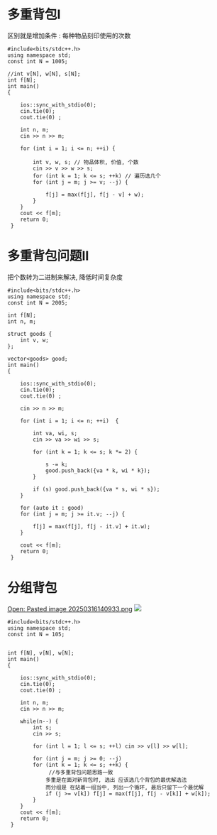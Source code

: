 # 多重背包I
区别就是增加条件 : 每种物品刻印使用的次数
```
#include<bits/stdc++.h>
using namespace std;
const int N = 1005;

//int v[N], w[N], s[N];
int f[N];
int main()
{
	
	ios::sync_with_stdio(0);
	cin.tie(0);
	cout.tie(0) ;
	
	int n, m;
	cin >> n >> m;
	
	for (int i = 1; i <= n; ++i) {
		
		int v, w, s; // 物品体积, 价值, 个数 
		cin >> v >> w >> s;
		for (int k = 1; k <= s; ++k) // 遍历选几个
		for (int j = m; j >= v; --j) {
			
			f[j] = max(f[j], f[j - v] + w);
		}
	}
	cout << f[m];
	return 0;
 } 
```

# 多重背包问题II
把个数转为二进制来解决, 降低时间复杂度
```
#include<bits/stdc++.h>
using namespace std;
const int N = 2005;

int f[N];
int n, m;

struct goods {
    int v, w;
};

vector<goods> good;
int main()
{
	
	ios::sync_with_stdio(0);
	cin.tie(0);
	cout.tie(0) ;
	
	cin >> n >> m;
	 
	for (int i = 1; i <= n; ++i)  {
	    
	    int va, wi, s;
	    cin >> va >> wi >> s;
	    
	    for (int k = 1; k <= s; k *= 2) {
	        
	        s -= k;
	        good.push_back({va * k, wi * k});
	    }
	    
	    if (s) good.push_back({va * s, wi * s});
	}
	
	for (auto it : good) 
	for (int j = m; j >= it.v; --j) {
	    
	    f[j] = max(f[j], f[j - it.v] + it.w);
	}
    
    cout << f[m];
	return 0;
 } 
```

# 分组背包
[Open: Pasted image 20250316140933.png](%E7%AE%97%E6%B3%95/dp/_resources/%E5%A4%9A%E9%87%8D,%20%E5%88%86%E7%BB%84%E8%83%8C%E5%8C%85/fe8ed31eb20bf263e775c96bde386eef_MD5.jpeg)
![](%E7%AE%97%E6%B3%95/dp/_resources/%E5%A4%9A%E9%87%8D,%20%E5%88%86%E7%BB%84%E8%83%8C%E5%8C%85/fe8ed31eb20bf263e775c96bde386eef_MD5.jpeg)

```
#include<bits/stdc++.h>
using namespace std;
const int N = 105;


int f[N], v[N], w[N];
int main()
{
	
	ios::sync_with_stdio(0);
	cin.tie(0);
	cout.tie(0) ;
	
	int n, m;
	cin >> n >> m;
	
	while(n--) {
	    int s;
	    cin >> s;
	    
	    for (int l = 1; l <= s; ++l) cin >> v[l] >> w[l];
	    
		for (int j = m; j >= 0; --j) 
		for (int k = 1; k <= s; ++k) {
			 //与多重背包问题思路一致
			多重是在面对新背包时, 选出 应该选几个背包的最优解选法
			而分组是 在站着一组当中, 列出一个循环, 最后只留下一个最优解
			if (j >= v[k]) f[j] = max(f[j], f[j - v[k]] + w[k]);
		}
	}
	cout << f[m];
	return 0;
 } 
```
